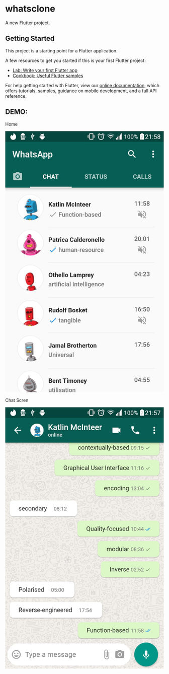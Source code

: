 # whatsclone

A new Flutter project.

## Getting Started

This project is a starting point for a Flutter application.

A few resources to get you started if this is your first Flutter project:

- [Lab: Write your first Flutter app](https://flutter.dev/docs/get-started/codelab)
- [Cookbook: Useful Flutter samples](https://flutter.dev/docs/cookbook)

For help getting started with Flutter, view our 
[online documentation](https://flutter.dev/docs), which offers tutorials, 
samples, guidance on mobile development, and a full API reference.

## DEMO:

<div width="50%">Home

![Home Screen](https://raw.githubusercontent.com/BRKsReginaldo/Flutter-Whatsapp/master/gitassets/photo2.jpeg)
</div>
<span width="50%" >
Chat Scren

![ChatScreen](https://raw.githubusercontent.com/BRKsReginaldo/Flutter-Whatsapp/master/gitassets/photo1.jpeg)
</div>
